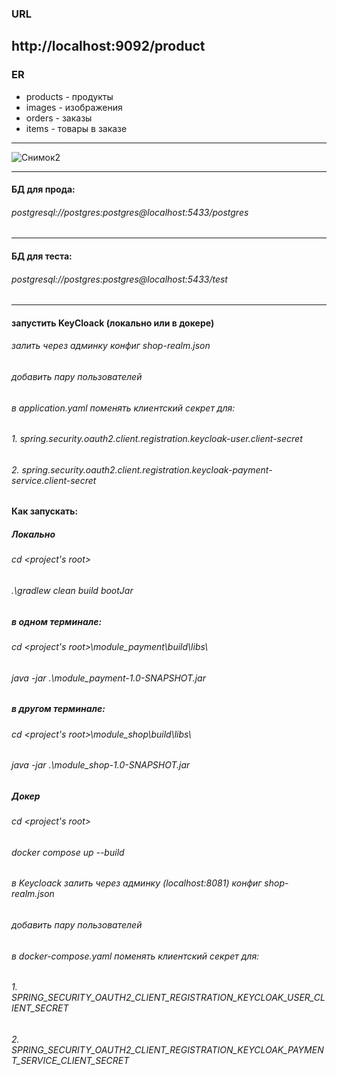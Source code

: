 ### URL

http://localhost:9092/product
---

### ER

* products - продукты
* images - изображения
* orders - заказы
* items - товары в заказе

---

![Снимок2](https://github.com/user-attachments/assets/cf364c5a-b745-47e2-8908-db3e64ab9361)

---

#### БД для прода:

###### postgresql://postgres:postgres@localhost:5433/postgres
---

#### БД для теста:

###### postgresql://postgres:postgres@localhost:5433/test
---

#### запустить KeyCloack (локально или в докере)

###### залить через админку конфиг shop-realm.json
###### добавить пару пользователей
###### в application.yaml поменять клиентский секрет для: 
###### 1. spring.security.oauth2.client.registration.keycloak-user.client-secret
###### 2. spring.security.oauth2.client.registration.keycloak-payment-service.client-secret

#### Как запускать:

##### Локально

###### cd <project's root>

###### .\gradlew clean build bootJar

##### в одном терминале:

###### cd <project's root>\module_payment\build\libs\

###### java -jar .\module_payment-1.0-SNAPSHOT.jar

##### в другом терминале:

###### cd <project's root>\module_shop\build\libs\

###### java -jar .\module_shop-1.0-SNAPSHOT.jar

##### Докер

###### cd <project's root>

###### docker compose up --build

###### в Keycloack залить через админку (localhost:8081) конфиг shop-realm.json

###### добавить пару пользователей
###### в docker-compose.yaml поменять клиентский секрет для: 
###### 1. SPRING_SECURITY_OAUTH2_CLIENT_REGISTRATION_KEYCLOAK_USER_CLIENT_SECRET
###### 2. SPRING_SECURITY_OAUTH2_CLIENT_REGISTRATION_KEYCLOAK_PAYMENT_SERVICE_CLIENT_SECRET
